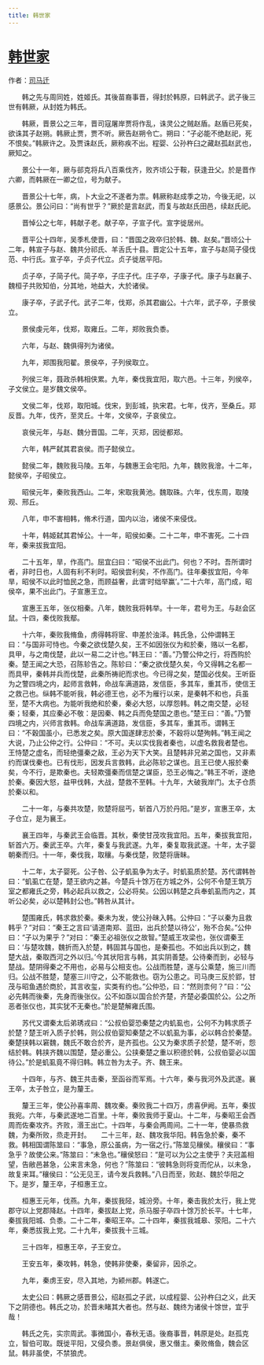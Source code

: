 ```yaml
---
title: 韩世家
---
```


# [韩世家](http://so.gushiwen.org/guwen/bookv_132.aspx)

作者：[司马迁](http://so.gushiwen.org/author_608.aspx)

　　韩之先与周同姓，姓姬氏。其後苗裔事晋，得封於韩原，曰韩武子。武子後三世有韩厥，从封姓为韩氏。

　　韩厥，晋景公之三年，晋司寇屠岸贾将作乱，诛灵公之贼赵盾。赵盾已死矣，欲诛其子赵朔。韩厥止贾，贾不听。厥告赵朔令亡。朔曰：“子必能不绝赵祀，死不恨矣。”韩厥许之。及贾诛赵氏，厥称疾不出。程婴、公孙杵臼之藏赵孤赵武也，厥知之。

　　景公十一年，厥与郤克将兵八百乘伐齐，败齐顷公于鞍，获逢丑父。於是晋作六卿，而韩厥在一卿之位，号为献子。

　　晋景公十七年，病，卜大业之不遂者为祟。韩厥称赵成季之功，今後无祀，以感景公。景公问曰：“尚有世乎？”厥於是言赵武，而复与故赵氏田邑，续赵氏祀。

　　晋悼公之七年，韩献子老。献子卒，子宣子代。宣字徙居州。

　　晋平公十四年，吴季札使晋，曰：“晋国之政卒归於韩、魏、赵矣。”晋顷公十二年，韩宣子与赵、魏共分祁氏、羊舌氏十县。晋定公十五年，宣子与赵简子侵伐范、中行氏。宣子卒，子贞子代立。贞子徙居平阳。

　　贞子卒，子简子代。简子卒，子庄子代。庄子卒，子康子代。康子与赵襄子、魏桓子共败知伯，分其地，地益大，大於诸侯。

　　康子卒，子武子代。武子二年，伐郑，杀其君幽公。十六年，武子卒，子景侯立。

　　景侯虔元年，伐郑，取雍丘。二年，郑败我负黍。

　　六年，与赵、魏俱得列为诸侯。

　　九年，郑围我阳翟。景侯卒，子列侯取立。

　　列侯三年，聂政杀韩相侠累。九年，秦伐我宜阳，取六邑。十三年，列侯卒，子文侯立。是岁魏文侯卒。

　　文侯二年，伐郑，取阳城。伐宋，到彭城，执宋君。七年，伐齐，至桑丘。郑反晋。九年，伐齐，至灵丘。十年，文侯卒，子哀侯立。

　　哀侯元年，与赵、魏分晋国。二年，灭郑，因徙都郑。

　　六年，韩严弑其君哀侯。而子懿侯立。

　　懿侯二年，魏败我马陵。五年，与魏惠王会宅阳。九年，魏败我澮。十二年，懿侯卒，子昭侯立。

　　昭侯元年，秦败我西山。二年，宋取我黄池。魏取硃。六年，伐东周，取陵观、邢丘。

　　八年，申不害相韩，脩术行道，国内以治，诸侯不来侵伐。

　　十年，韩姬弑其君悼公。十一年，昭侯如秦。二十二年，申不害死。二十四年，秦来拔我宜阳。

　　二十五年，旱，作高门。屈宜臼曰：“昭侯不出此门。何也？不时。吾所谓时者，非时日也，人固有利不利时。昭侯尝利矣，不作高门。往年秦拔宜阳，今年旱，昭侯不以此时恤民之急，而顾益奢，此谓‘时绌举赢’。”二十六年，高门成，昭侯卒，果不出此门。子宣惠王立。

　　宣惠王五年，张仪相秦。八年，魏败我将韩举。十一年，君号为王。与赵会区鼠。十四，秦伐败我鄢。

　　十六年，秦败我脩鱼，虏得韩将宧、申差於浊泽。韩氏急，公仲谓韩王曰：“与国非可恃也。今秦之欲伐楚久矣，王不如因张仪为和於秦，赂以一名都，具甲，与之南伐楚，此以一易二之计也。”韩王曰：“善。”乃警公仲之行，将西购於秦。楚王闻之大恐，召陈轸告之。陈轸曰：“秦之欲伐楚久矣，今又得韩之名都一而具甲，秦韩并兵而伐楚，此秦所祷祀而求也。今已得之矣，楚国必伐矣。王听臣为之警四境之内，起师言救韩，命战车满道路，发信臣，多其车，重其币，使信王之救己也。纵韩不能听我，韩必德王也，必不为雁行以来，是秦韩不和也，兵虽至，楚不大病也。为能听我绝和於秦，秦必大怒，以厚怨韩。韩之南交楚，必轻秦；轻秦，其应秦必不敬：是因秦、韩之兵而免楚国之患也。”楚王曰：“善。”乃警四境之内，兴师言救韩。命战车满道路，发信臣，多其车，重其币。谓韩王曰：“不穀国虽小，已悉发之矣。原大国遂肆志於秦，不穀将以楚殉韩。”韩王闻之大说，乃止公仲之行。公仲曰：“不可。夫以实伐我者秦也，以虚名救我者楚也。王恃楚之虚名，而轻绝彊秦之敌，王必为天下大笑。且楚韩非兄弟之国也，又非素约而谋伐秦也。已有伐形，因发兵言救韩，此必陈轸之谋也。且王已使人报於秦矣，今不行，是欺秦也。夫轻欺彊秦而信楚之谋臣，恐王必悔之。”韩王不听，遂绝於秦。秦因大怒，益甲伐韩，大战，楚救不至韩。十九年，大破我岸门。太子仓质於秦以和。

　　二十一年，与秦共攻楚，败楚将屈丐，斩首八万於丹阳。”是岁，宣惠王卒，太子仓立，是为襄王。

　　襄王四年，与秦武王会临晋。其秋，秦使甘茂攻我宜阳。五年，秦拔我宜阳，斩首六万。秦武王卒。六年，秦复与我武遂。九年，秦复取我武遂。十年，太子婴朝秦而归。十一年，秦伐我，取穰。与秦伐楚，败楚将唐眛。

　　十二年，太子婴死。公子咎、公子虮虱争为太子。时虮虱质於楚。苏代谓韩咎曰：“虮虱亡在楚，楚王欲内之甚。今楚兵十馀万在方城之外，公何不令楚王筑万室之都雍氏之旁，韩必起兵以救之，公必将矣。公因以韩楚之兵奉虮虱而内之，其听公必矣，必以楚韩封公也。”韩咎从其计。

　　楚围雍氏，韩求救於秦。秦未为发，使公孙昧入韩。公仲曰：“子以秦为且救韩乎？”对曰：“秦王之言曰‘请道南郑、蓝田，出兵於楚以待公’，殆不合矣。”公仲曰：“子以为果乎？”对曰：“秦王必祖张仪之故智。”楚威王攻梁也，张仪谓秦王曰：‘与楚攻魏，魏折而入於楚，韩固其与国也，是秦孤也。不如出兵以到之，魏楚大战，秦取西河之外以归。’今其状阳言与韩，其实阴善楚。公待秦而到，必轻与楚战。楚阴得秦之不用也，必易与公相支也。公战而胜楚，遂与公乘楚，施三川而归。公战不胜楚，楚塞三川守之，公不能救也。窃为公患之。司马庚三反於郢，甘茂与昭鱼遇於商於，其言收玺，实类有约也。”公仲恐，曰：“然则柰何？”曰：“公必先韩而後秦，先身而後张仪。公不如亟以国合於齐楚，齐楚必委国於公。公之所恶者张仪也，其实犹不无秦也。”於是楚解雍氏围。

　　苏代又谓秦太后弟琇戎曰：“公叔伯婴恐秦楚之内虮虱也，公何不为韩求质子於楚？楚王听入质子於韩，则公叔伯婴知秦楚之不以虮虱为事，必以韩合於秦楚。秦楚挟韩以窘魏，魏氏不敢合於齐，是齐孤也。公又为秦求质子於楚，楚不听，怨结於韩。韩挟齐魏以围楚，楚必重公。公挟秦楚之重以积德於韩，公叔伯婴必以国待公。”於是虮虱竟不得归韩。韩立咎为太子。齐、魏王来。

　　十四年，与齐、魏王共击秦，至函谷而军焉。十六年，秦与我河外及武遂。襄王卒，太子咎立，是为釐王。

　　釐王三年，使公孙喜率周、魏攻秦。秦败我二十四万，虏喜伊阙。五年，秦拔我宛。六年，与秦武遂地二百里。十年，秦败我师于夏山。十二年，与秦昭王会西周而佐秦攻齐。齐败，湣王出亡。十四年，与秦会两周间。二十一年，使暴烝救魏，为秦所败，烝走开封。　　二十三年，赵、魏攻我华阳。韩告急於秦，秦不救。韩相国谓陈筮曰：“事急，原公虽病，为一宿之行。”陈筮见穰侯。穰侯曰：“事急乎？故使公来。”陈筮曰：“未急也。”穰侯怒曰：“是可以为公之主使乎？夫冠盖相望，告敝邑甚急，公来言未急，何也？”陈筮曰：“彼韩急则将变而佗从，以未急，故复来耳。”穰侯曰：“公无见王，请今发兵救韩。”八日而至，败赵、魏於华阳之下。是岁，釐王卒，子桓惠王立。

　　桓惠王元年，伐燕。九年，秦拔我陉，城汾旁。十年，秦击我於太行，我上党郡守以上党郡降赵。十四年，秦拔赵上党，杀马服子卒四十馀万於长平。十七年，秦拔我阳城、负黍。二十二年，秦昭王卒。二十四年，秦拔我城皋、荥阳。二十六年，秦悉拔我上党。二十九年，秦拔我十三城。

　　三十四年，桓惠王卒，子王安立。

　　王安五年，秦攻韩，韩急，使韩非使秦，秦留非，因杀之。

　　九年，秦虏王安，尽入其地，为颍州郡。韩遂亡。

　　太史公曰：韩厥之感晋景公，绍赵孤之子武，以成程婴、公孙杵臼之义，此天下之阴德也。韩氏之功，於晋未睹其大者也。然与赵、魏终为诸侯十馀世，宜乎哉！

　　韩氏之先，实宗周武。事微国小，春秋无语。後裔事晋，韩原是处。赵孤克立，智伯可取。既徙平阳，又侵负黍。景赵俱侯，惠又僭主。秦败脩鱼，魏会区鼠。韩非虽使，不禁狼虎。
